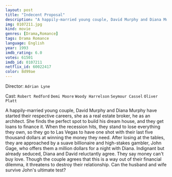 ```yaml
---
layout: post
title: "Indecent Proposal"
description: "A happily-married young couple, David Murphy and Diana Murphy have started their respective careers, she as a real estate broker, he as an architect. She finds the perfect spot to build his dream house, and they get loans to finance it. When the recession hits, they stand to lose everything they own, so they go to Las Vegas to have one shot with their last five thousand dollars at winning the money they need. After losing at the tables, they are approached by a suave billionaire and high-stakes gambler, John G.."
img: 0107211.jpg
kind: movie
genres: [Drama,Romance]
tags: Drama Romance 
language: English
year: 1993
imdb_rating: 6.0
votes: 61501
imdb_id: 0107211
netflix_id: 60022417
color: 8d99ae
---
```

Director: `Adrian Lyne`  

Cast: `Robert Redford` `Demi Moore` `Woody Harrelson` `Seymour Cassel` `Oliver Platt` 

A happily-married young couple, David Murphy and Diana Murphy have started their respective careers, she as a real estate broker, he as an architect. She finds the perfect spot to build his dream house, and they get loans to finance it. When the recession hits, they stand to lose everything they own, so they go to Las Vegas to have one shot with their last five thousand dollars at winning the money they need. After losing at the tables, they are approached by a suave billionaire and high-stakes gambler, John Gage, who offers them a million dollars for a night with Diana. Indignant but already seduced, Diana and David reluctantly agree. They say money can't buy love. Though the couple agrees that this is a way out of their financial dilemma, it threatens to destroy their relationship. Can the husband and wife survive John's ultimate test?